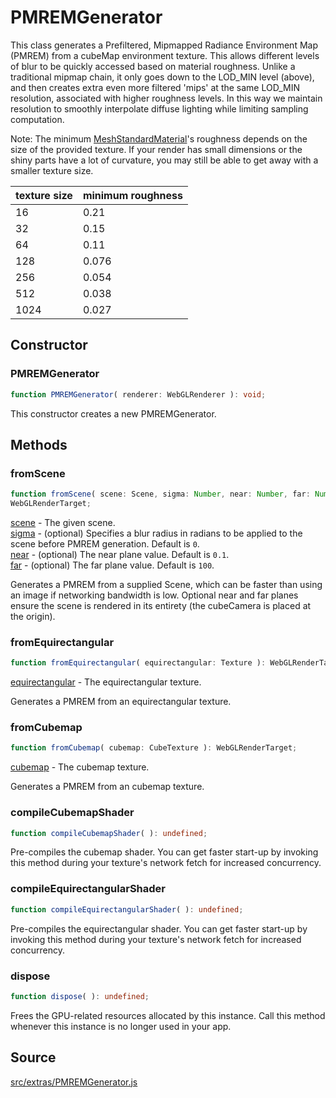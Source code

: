 # PMREMGenerator

This class generates a Prefiltered, Mipmapped Radiance Environment Map (PMREM)
from a cubeMap environment texture. This allows different levels of blur to be
quickly accessed based on material roughness. Unlike a traditional mipmap
chain, it only goes down to the LOD_MIN level (above), and then creates extra
even more filtered 'mips' at the same LOD_MIN resolution, associated with
higher roughness levels. In this way we maintain resolution to smoothly
interpolate diffuse lighting while limiting sampling computation.  
  
Note: The minimum
[MeshStandardMaterial](en\materials\MeshStandardMaterial.html)'s roughness
depends on the size of the provided texture. If your render has small
dimensions or the shiny parts have a lot of curvature, you may still be able
to get away with a smaller texture size.

texture size| minimum roughness  
---|---  
16| 0.21  
32| 0.15  
64| 0.11  
128| 0.076  
256| 0.054  
512| 0.038  
1024| 0.027  
  
## Constructor

### PMREMGenerator

  
  
```ts  
function PMREMGenerator( renderer: WebGLRenderer ): void;  
```  

This constructor creates a new PMREMGenerator.

## Methods

### fromScene

  
  
```ts  
function fromScene( scene: Scene, sigma: Number, near: Number, far: Number ):
WebGLRenderTarget;  
```  

[scene](en\scenes\Scene.html) - The given scene.  
[sigma](#) - (optional) Specifies a blur radius in radians to be applied to
the scene before PMREM generation. Default is `0`.  
[near](#) - (optional) The near plane value. Default is `0.1`.  
[far](#) - (optional) The far plane value. Default is `100`.  
  
Generates a PMREM from a supplied Scene, which can be faster than using an
image if networking bandwidth is low. Optional near and far planes ensure the
scene is rendered in its entirety (the cubeCamera is placed at the origin).

### fromEquirectangular

  
  
```ts  
function fromEquirectangular( equirectangular: Texture ): WebGLRenderTarget;  
```  

[equirectangular](en\textures\Texture.html) - The equirectangular texture.  
  
Generates a PMREM from an equirectangular texture.

### fromCubemap

  
  
```ts  
function fromCubemap( cubemap: CubeTexture ): WebGLRenderTarget;  
```  

[cubemap](en\textures\CubeTexture.html) - The cubemap texture.  
  
Generates a PMREM from an cubemap texture.

### compileCubemapShader

  
  
```ts  
function compileCubemapShader( ): undefined;  
```  

Pre-compiles the cubemap shader. You can get faster start-up by invoking this
method during your texture's network fetch for increased concurrency.

### compileEquirectangularShader

  
  
```ts  
function compileEquirectangularShader( ): undefined;  
```  

Pre-compiles the equirectangular shader. You can get faster start-up by
invoking this method during your texture's network fetch for increased
concurrency.

### dispose

  
  
```ts  
function dispose( ): undefined;  
```  

Frees the GPU-related resources allocated by this instance. Call this method
whenever this instance is no longer used in your app.

## Source

<a
href="https://github.com/mrdoob/three.js/blob/master/src/extras/PMREMGenerator.js">src/extras/PMREMGenerator.js</a>

